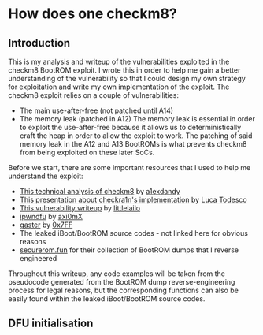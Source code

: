 # How does one checkm8?

## Introduction
This is my analysis and writeup of the vulnerabilities exploited in the checkm8 BootROM exploit. I wrote this in order to help me gain a better understanding of the vulnerability so that I could design my own strategy for exploitation and write my own implementation of the exploit. The checkm8 exploit relies on a couple of vulnerabilities:
* The main use-after-free (not patched until A14)
* The memory leak (patched in A12)
The memory leak is essential in order to exploit the use-after-free because it allows us to deterministically craft the heap in order to allow the exploit to work. The patching of said memory leak in the A12 and A13 BootROMs is what prevents checkm8 from being exploited on these later SoCs.

Before we start, there are some important resources that I used to help me understand the exploit:
* [This technical analysis of checkm8](https://habr.com/en/companies/dsec/articles/472762/) by [a1exdandy](https://twitter.com/a1exdandy)
* [This presentation about checkra1n's implementation](https://papers.put.as/papers/ios/2019/LucaPOC.pdf) by [Luca Todesco](https://twitter.com/qwertyoruiopz)
* [This vulnerability writeup](https://gist.github.com/littlelailo/42c6a11d31877f98531f6d30444f59c4) by [littlelailo](https://twitter.com/littlelailo)
* [ipwndfu](https://github/Axi0mX/ipwndfu) by [axi0mX](https://twitter.com/axi0mX)
* [gaster](https://github.com/0x7FF/gaster) by [0x7FF](https://github.com/0x7FF)
* The leaked iBoot/BootROM source codes - not linked  here for obvious reasons
* [securerom.fun](https://securerom.fun) for their collection of BootROM dumps that I reverse engineered

Throughout this writeup, any code examples will be taken from the pseudocode generated from the BootROM dump reverse-engineering process for legal reasons, but the corresponding functions can also be easily found within the leaked iBoot/BootROM source codes.

## DFU initialisation